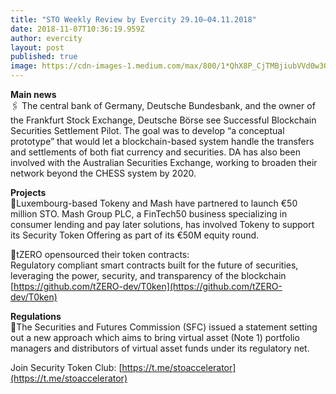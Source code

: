 ```yaml
---
title: "STO Weekly Review by Evercity 29.10–04.11.2018"
date: 2018-11-07T10:36:19.959Z
author: evercity
layout: post
published: true
image: https://cdn-images-1.medium.com/max/800/1*QhX8P_CjTMBjiubVVd0w3Q.png
---
```


**Main news**  
🖇 The central bank of Germany, Deutsche Bundesbank, and the owner of the Frankfurt Stock Exchange, Deutsche Börse see Successful Blockchain Securities Settlement Pilot. The goal was to develop “a conceptual prototype” that would let a blockchain-based system handle the transfers and settlements of both fiat currency and securities. DA has also been involved with the Australian Securities Exchange, working to broaden their network beyond the CHESS system by 2020.

**Projects**  
🤝Luxembourg-based Tokeny and Mash have partnered to launch €50 million STO. Mash Group PLC, a FinTech50 business specializing in consumer lending and pay later solutions, has involved Tokeny to support its Security Token Offering as part of its €50M equity round.

👀tZERO opensourced their token contracts:  
Regulatory compliant smart contracts built for the future of securities, leveraging the power, security, and transparency of the blockchain [https://github.com/tZERO-dev/T0ken](https://github.com/tZERO-dev/T0ken)

**Regulations**  
💭The Securities and Futures Commission (SFC) issued a statement setting out a new approach which aims to bring virtual asset (Note 1) portfolio managers and distributors of virtual asset funds under its regulatory net.

Join Security Token Club: [https://t.me/stoaccelerator](https://t.me/stoaccelerator)
